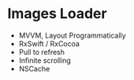 # Images Loader

- MVVM, Layout Programmatically
- RxSwift / RxCocoa
- Pull to refresh
- Infinite scrolling
- NSCache
